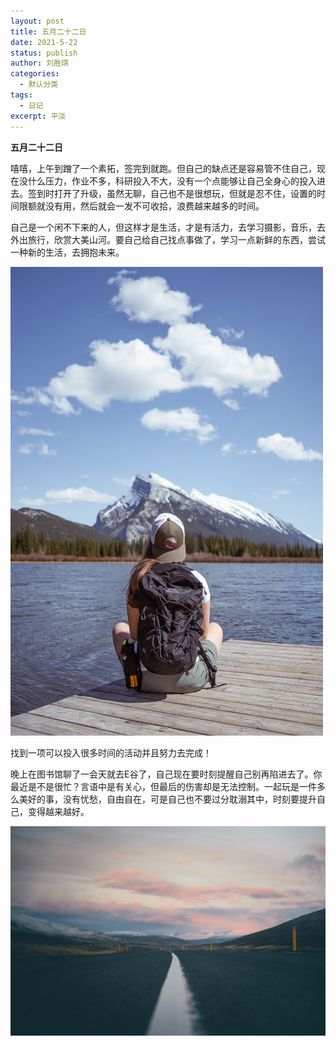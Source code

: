 ```yaml
---
layout: post
title: 五月二十二日
date: 2021-5-22
status: publish
author: 刘胜琪
categories: 
  - 默认分类
tags: 
  - 日记
excerpt: 平淡
---
```


**五月二十二日**

嘻嘻，上午到蹭了一个素拓，签完到就跑。但自己的缺点还是容易管不住自己，现在没什么压力，作业不多，科研投入不大，没有一个点能够让自己全身心的投入进去。签到时打开了升级，虽然无聊，自己也不是很想玩，但就是忍不住，设置的时间限额就没有用，然后就会一发不可收拾，浪费越来越多的时间。



自己是一个闲不下来的人，但这样才是生活，才是有活力，去学习摄影，音乐，去外出旅行，欣赏大美山河。要自己给自己找点事做了，学习一点新鲜的东西，尝试一种新的生活，去拥抱未来。

![](../myimages/photo-1621478669238-ff38bc43416b.jpg)

找到一项可以投入很多时间的活动并且努力去完成！



晚上在图书馆聊了一会天就去E谷了，自己现在要时刻提醒自己别再陷进去了。你最近是不是很忙？言语中是有关心，但最后的伤害却是无法控制。一起玩是一件多么美好的事，没有忧愁，自由自在，可是自己也不要过分耽溺其中，时刻要提升自己，变得越来越好。

![](../myimages/nature-3824498_1280.jpg)

